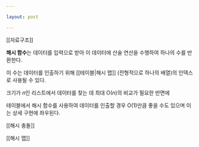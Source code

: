 ```yaml
---

layout: post

---
```


[[자료구조]]

**해시 함수**는 데이터를 입력으로 받아 이 데이터에 산술 연산을 수행하여 하나의 수를 반환한다.

이 수는 데이터를 인출하기 위해 [[테이블|해시 맵]] (전형적으로 하나의 배열)의 인덱스로 사용될 수 있다.

크기가 *n*인 리스트에서 데이터를 찾는 데 최대 O(*n*)의 비교가 필요한 반면에

테이블에서 해시 함수를 사용하여 데이터를 인출할 경우 O(1)만큼 좋을 수도 있으며 이는 상세 구현에 좌우된다.

[[해시 충돌]]

[[해시 맵]]